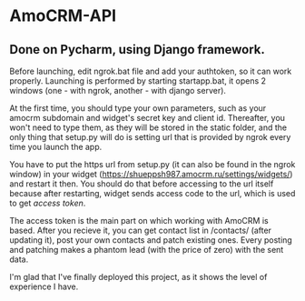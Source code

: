 # AmoCRM-API
## Done on Pycharm, using Django framework.
Before launching, edit ngrok.bat file and add your authtoken, so it can work properly.
Launching is performed by starting startapp.bat, it opens 2 windows (one - with ngrok, another - with django server).

At the first time, you should type your own parameters, such as your amocrm subdomain and widget's secret key and client id. Thereafter, you won't need to type them, as they will be stored in the static folder, and the only thing that setup.py will do is setting url that is provided by ngrok every time you launch the app.

You have to put the https url from setup.py (it can also be found in the ngrok window) in your widget (https://shueppsh987.amocrm.ru/settings/widgets/) and restart it then. You should do that before accessing to the url itself because after restarting, widget sends access code to the url, which is used to get *access token*.

The access token is the main part on which working with AmoCRM is based. After you recieve it, you can get contact list in /contacts/ (after updating it), post your own contacts and patch existing ones. Every posting and patching makes a phantom lead (with the price of zero) with the sent data.

I'm glad that I've finally deployed this project, as it shows the level of experience I have.
